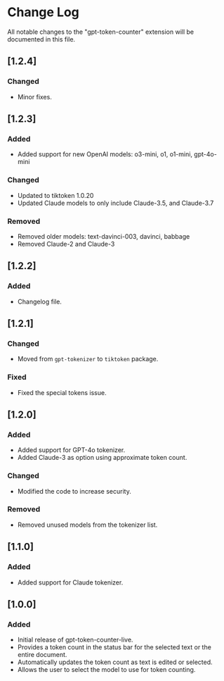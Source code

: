 # Change Log

All notable changes to the "gpt-token-counter" extension will be documented in this file.

## [1.2.4]

### Changed
- Minor fixes.

## [1.2.3]

### Added
- Added support for new OpenAI models: o3-mini, o1, o1-mini, gpt-4o-mini

### Changed
- Updated to tiktoken 1.0.20
- Updated Claude models to only include Claude-3.5, and Claude-3.7

### Removed
- Removed older models: text-davinci-003, davinci, babbage
- Removed Claude-2 and Claude-3

## [1.2.2]

### Added
- Changelog file.

## [1.2.1]

### Changed
- Moved from `gpt-tokenizer` to `tiktoken` package.

### Fixed
- Fixed the special tokens issue.

## [1.2.0]

### Added
- Added support for GPT-4o tokenizer.
- Added Claude-3 as option using approximate token count.

### Changed
- Modified the code to increase security.

### Removed
- Removed unused models from the tokenizer list.

## [1.1.0]

### Added
- Added support for Claude tokenizer.

## [1.0.0]

### Added
- Initial release of gpt-token-counter-live.
- Provides a token count in the status bar for the selected text or the entire document.
- Automatically updates the token count as text is edited or selected.
- Allows the user to select the model to use for token counting.
